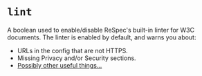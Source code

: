 # `lint`

A boolean used to enable/disable ReSpec's built-in linter for W3C documents. The linter is enabled by default, and warns you about:

- URLs in the config that are not HTTPS.
- Missing Privacy and/or Security sections.
- [Possibly other useful things...](https://github.com/speced/respec/tree/develop/src/core/linter-rules)

